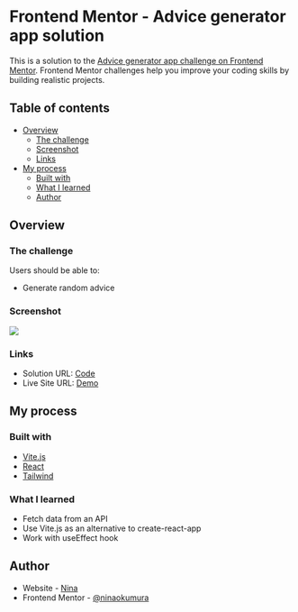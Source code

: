 # Frontend Mentor - Advice generator app solution

This is a solution to the [Advice generator app challenge on Frontend Mentor](https://www.frontendmentor.io/challenges/advice-generator-app-QdUG-13db). Frontend Mentor challenges help you improve your coding skills by building realistic projects.

## Table of contents

- [Overview](#overview)
  - [The challenge](#the-challenge)
  - [Screenshot](#screenshot)
  - [Links](#links)
- [My process](#my-process)
  - [Built with](#built-with)
  - [What I learned](#what-i-learned)
  - [Author](#author)

## Overview

### The challenge

Users should be able to:

- Generate random advice

### Screenshot

![](./screenshot.jpg)

### Links

- Solution URL: [Code](https://github.com/ninaokumura/advice-generator)
- Live Site URL: [Demo](https://advice-generator-machine.netlify.app/)

## My process

### Built with

- [Vite.js](https://vitejs.dev/)
- [React](https://reactjs.org/)
- [Tailwind](https://tailwindcss.com/)

### What I learned

- Fetch data from an API
- Use Vite.js as an alternative to create-react-app
- Work with useEffect hook

## Author

- Website - [Nina](https://ninaokumura.me/)
- Frontend Mentor - [@ninaokumura](https://www.frontendmentor.io/profile/ninaokumura)
